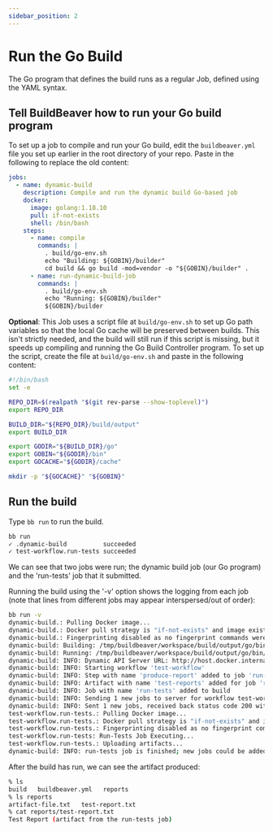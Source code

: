 ```yaml
---
sidebar_position: 2
---
```


# Run the Go Build

The Go program that defines the build runs as a regular Job, defined using the YAML syntax.

## Tell BuildBeaver how to run your Go build program

To set up a job to compile and run your Go build, edit the ``buildbeaver.yml`` file you set up earlier in the
root directory of your repo. Paste in the following to replace the old content:

```yaml
jobs:
  - name: dynamic-build
    description: Compile and run the dynamic build Go-based job
    docker:
      image: golang:1.18.10
      pull: if-not-exists
      shell: /bin/bash
    steps:
      - name: compile
        commands: |
          . build/go-env.sh
          echo "Building: ${GOBIN}/builder"
          cd build && go build -mod=vendor -o "${GOBIN}/builder" .
      - name: run-dynamic-build-job
        commands: |
          . build/go-env.sh
          echo "Running: ${GOBIN}/builder"
          ${GOBIN}/builder
```

**Optional**: This Job uses a script file at `build/go-env.sh` to set up Go path variables so that the local Go
cache will be preserved between builds. This isn't strictly needed, and the build will still run if this script is
missing, but it speeds up compiling and running the Go Build Controller program. To set up the script, create
the file at `build/go-env.sh` and paste in the following content:

```bash
#!/bin/bash
set -e

REPO_DIR=$(realpath "$(git rev-parse --show-toplevel)")
export REPO_DIR

BUILD_DIR="${REPO_DIR}/build/output"
export BUILD_DIR

export GODIR="${BUILD_DIR}/go"
export GOBIN="${GODIR}/bin"
export GOCACHE="${GODIR}/cache"

mkdir -p "${GOCACHE}" "${GOBIN}"
```

## Run the build

Type ``bb run`` to run the build.

```bash
bb run
✓ .dynamic-build          succeeded                                        7.7s
✓ test-workflow.run-tests succeeded                                       500ms
```

We can see that two jobs were run; the dynamic build job (our Go program) and the 'run-tests' job that it
submitted.

Running the build using the '-v' option shows the logging from each job (note that lines from different jobs
may appear interspersed/out of order):

```bash
bb run -v
dynamic-build.: Pulling Docker image...
dynamic-build.: Docker pull strategy is "if-not-exists" and image exists in cache; "docker.io/library/golang:1.18.10" will not be pulled
dynamic-build.: Fingerprinting disabled as no fingerprint commands were defined. Consider using fingerprints to speed up this job.
dynamic-build: Building: /tmp/buildbeaver/workspace/build/output/go/bin/builder
dynamic-build: Running: /tmp/buildbeaver/workspace/build/output/go/bin/builder
dynamic-build: INFO: Dynamic API Server URL: http://host.docker.internal:3003/api/v1/dynamic
dynamic-build: INFO: Starting workflow 'test-workflow'
dynamic-build: INFO: Step with name 'produce-report' added to job 'run-tests'
dynamic-build: INFO: Artifact with name 'test-reports' added for job 'run-tests'
dynamic-build: INFO: Job with name 'run-tests' added to build
dynamic-build: INFO: Sending 1 new jobs to server for workflow test-workflow
dynamic-build: INFO: Sent 1 new jobs, received back status code 200 with 1 jobs
test-workflow.run-tests.: Pulling Docker image...
test-workflow.run-tests.: Docker pull strategy is "if-not-exists" and image exists in cache; "docker.io/library/docker:20.10" will not be pulled
test-workflow.run-tests.: Fingerprinting disabled as no fingerprint commands were defined. Consider using fingerprints to speed up this job.
test-workflow.run-tests: Run-Tests Job Executing...
test-workflow.run-tests.: Uploading artifacts...
dynamic-build: INFO: run-tests job is finished; new jobs could be added here
```

After the build has run, we can see the artifact produced:

```bash
% ls
build   buildbeaver.yml   reports
% ls reports
artifact-file.txt   test-report.txt
% cat reports/test-report.txt
Test Report (artifact from the run-tests job)
```
